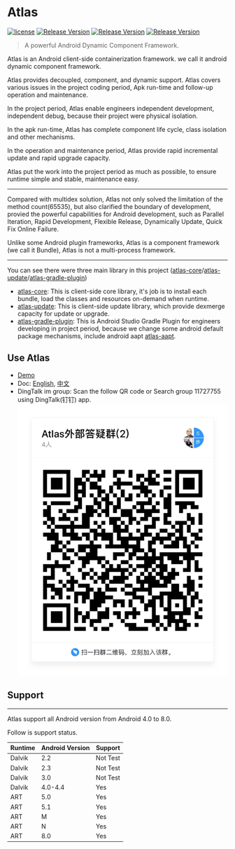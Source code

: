 # Atlas

[![license](http://img.shields.io/badge/license-Apache2.0-brightgreen.svg?style=flat)](https://github.com/alibaba/atlas/blob/master/LICENSE)
[![Release Version](https://img.shields.io/badge/atlas_core-5.1.0.8-RC1-orange.svg)](https://github.com/alibaba/atlas/releases/tag/v5.1.0.0) 
[![Release Version](https://img.shields.io/badge/atlasupdate-1.1.4.22-rc7-blue.svg)](https://github.com/alibaba/atlas/releases/tag/v5.1.0.0) 
[![Release Version](https://img.shields.io/badge/atlasplugin-3.0.1-rc81-green.svg)](https://github.com/alibaba/atlas/releases/tag/v5.1.0.0) 

> A powerful Android Dynamic Component Framework.

Atlas is an Android client-side containerization framework. we call it android dynamic component framework.

Atlas provides decoupled, component, and dynamic support. Atlas covers various issues in the project coding period, Apk run-time and follow-up operation and maintenance.

In the project period, Atlas enable engineers independent development, independent debug, because their project were physical isolation.

In the apk run-time, Atlas has complete component life cycle, class isolation and other mechanisms.

In the operation and maintenance period, Atlas provide rapid incremental update and rapid upgrade capacity.

Atlas put the work into the project period as much as possible, to ensure runtime simple and stable, maintenance easy.

------

Compared with multidex solution, Atlas not only solved the limitation of the method count(65535), but also clarified the boundary of development, provied the powerful capabilities for Android development, such as Parallel Iteration, Rapid Development, Flexible Release, Dynamically Update, Quick Fix Online Failure.

Unlike some Android plugin frameworks, Atlas is a component framework (we call it Bundle), Atlas is not a multi-process framework.

------
You can see there were three main library in this project ([atlas-core](./atlas-core)/[atlas-update](./atlas-update)/[atlas-gradle-plugin](./atlas-gradle-plugin))

* [atlas-core](./atlas-core): This is client-side core library, it's job is to install each bundle, load the classes and resources on-demand when runtime.
* [atlas-update](./atlas-update): This is client-side update library, which provide dexmerge capacity for update or upgrade.
* [atlas-gradle-plugin](./atlas-gradle-plugin): This is Android Studio Gradle Plugin for engineers developing in project period, because we change some android default package mechanisms, include android aapt [atlas-aapt](./atlas-aapt).

## Use Atlas

* [Demo](./atlas-demo)
* Doc: [English](), [中文](./atlas-docs)
* DingTalk im group: Scan the follow QR code or Search group 11727755 using DingTalk(钉钉) app.
![dingtalk.png](assets/dingtalk.png) 


## Support
----------
Atlas support all Android version from Android 4.0 to 8.0. 

Follow is support status.

Runtime | Android Version | Support
------  | --------------- | --------
Dalvik  | 2.2             | Not Test
Dalvik  | 2.3             | Not Test
Dalvik  | 3.0             | Not Test
Dalvik  | 4.0-4.4         | Yes
ART     | 5.0             | Yes
ART     | 5.1             | Yes
ART     | M               | Yes
ART     | N               | Yes
ART     | 8.0             | Yes

<!--## Contributing

See [Atlas Contributing Guide](./CONTRIBUTING.md) for more information.
 No newline at end of file
-->
